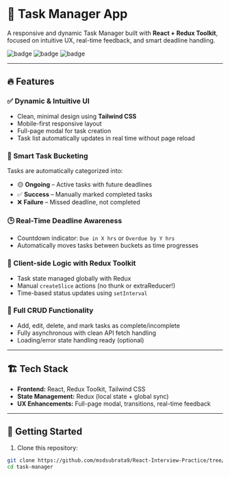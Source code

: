 # 📝 Task Manager App

A responsive and dynamic Task Manager built with **React + Redux Toolkit**, focused on intuitive UX, real-time feedback, and smart deadline handling.

![badge](https://img.shields.io/badge/Built%20With-React%20%2B%20Redux-blue)
![badge](https://img.shields.io/badge/Status-Completed-success)
![badge](https://img.shields.io/badge/Responsive-Mobile%20%26%20Desktop-lightgrey)

---

## 🔥 Features

### ✅ Dynamic & Intuitive UI

- Clean, minimal design using **Tailwind CSS**
- Mobile-first responsive layout
- Full-page modal for task creation
- Task list automatically updates in real time without page reload

### 📂 Smart Task Bucketing

Tasks are automatically categorized into:

- 🟡 **Ongoing** – Active tasks with future deadlines
- ✅ **Success** – Manually marked completed tasks
- ❌ **Failure** – Missed deadline, not completed

### 🕒 Real-Time Deadline Awareness

- Countdown indicator: `Due in X hrs` or `Overdue by Y hrs`
- Automatically moves tasks between buckets as time progresses

### 🧠 Client-side Logic with Redux Toolkit

- Task state managed globally with Redux
- Manual `createSlice` actions (no thunk or extraReducer!)
- Time-based status updates using `setInterval`

### 🔄 Full CRUD Functionality

- Add, edit, delete, and mark tasks as complete/incomplete
- Fully asynchronous with clean API fetch handling
- Loading/error state handling ready (optional)

---

## 🏗️ Tech Stack

- **Frontend:** React, Redux Toolkit, Tailwind CSS
- **State Management:** Redux (local state + global sync)
- **UX Enhancements:** Full-page modal, transitions, real-time feedback

---

## 🚀 Getting Started

1. Clone this repository:

```bash
git clone https://github.com/msdsubrata9/React-Interview-Practice/tree/main/task-management
cd task-manager
```
